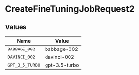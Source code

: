 # CreateFineTuningJobRequest2


## Values

| Name            | Value           |
| --------------- | --------------- |
| `BABBAGE_002`   | babbage-002     |
| `DAVINCI_002`   | davinci-002     |
| `GPT_3_5_TURBO` | gpt-3.5-turbo   |